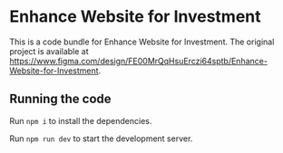 
  # Enhance Website for Investment

  This is a code bundle for Enhance Website for Investment. The original project is available at https://www.figma.com/design/FE00MrQqHsuErczi64sptb/Enhance-Website-for-Investment.

  ## Running the code

  Run `npm i` to install the dependencies.

  Run `npm run dev` to start the development server.
  